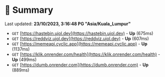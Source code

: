 # 📖 Summary
Last updated: **23/10/2023, 3:16:48 PG "Asia/Kuala_Lumpur"**

- `GET` [https://hastebin.ujol.dev](https://hastebin.ujol.dev) - **Up** (675ms)
- `GET` [https://reddviz.ujol.dev](https://reddviz.ujol.dev) - **Up** (607ms)
- `GET` [https://memeapi.cyclic.app](https://memeapi.cyclic.app) - **Up** (1137ms)
- `GET` [https://klik.onrender.com/health](https://klik.onrender.com/health) - **Up** (499ms)
- `GET` [https://dumb.onrender.com](https://dumb.onrender.com) - **Up** (889ms)
